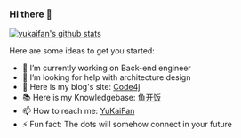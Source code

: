 ### Hi there 👋

<!--
**yyykf/yyykf** is a ✨ _special_ ✨ repository because its `README.md` (this file) appears on your GitHub profile.
-->
[![yukaifan's github stats](https://github-readme-stats.vercel.app/api?username=yyykf&show_icons=true&theme=dark)](https://github.com/anuraghazra/github-readme-stats)


Here are some ideas to get you started:

- 🔭 I’m currently working on Back-end engineer
- 🤔 I’m looking for help with architecture design
- 💬 Here is my blog's site: <a href="https://code4j.co">Code4j</a> 
- 📚 Here is my Knowledgebase: <a href="https://www.yuque.com/alipaybi5i7vymhl">鱼开饭</a>
- 📫 How to reach me: [YuKaiFan](mailto:1092882580@qq.com)
- ⚡ Fun fact: The dots will somehow connect in your future
